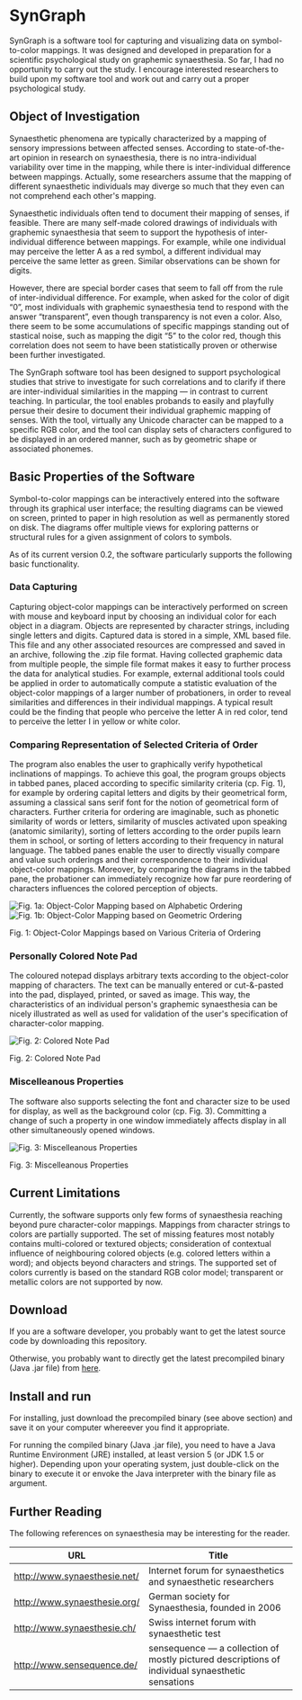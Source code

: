 SynGraph
========

SynGraph is a software tool for capturing and visualizing data on symbol-to-color mappings.  It was designed and developed in preparation for a scientific psychological study on graphemic synaesthesia.  So far, I had no opportunity to carry out the study.  I encourage interested researchers to build upon my software tool and work out and carry out a proper psychological study.

Object of Investigation
-----------------------

Synaesthetic phenomena are typically characterized by a mapping of sensory impressions between affected senses.  According to state-of-the-art opinion in research on synaesthesia, there is no intra-individual variability over time in the mapping, while there is inter-individual difference between mappings.  Actually, some researchers assume that the mapping of different synaesthetic individuals may diverge so much that they even can not comprehend each other's mapping.

Synaesthetic individuals often tend to document their mapping of senses, if feasible.  There are many self-made colored drawings of individuals with graphemic synaesthesia that seem to support the hypothesis of inter-individual difference between mappings.  For example, while one individual may perceive the letter A as a red symbol, a different individual may perceive the same letter as green.  Similar observations can be shown for digits.

However, there are special border cases that seem to fall off from the rule of inter-individual difference.  For example, when asked for the color of digit “0”, most individuals with graphemic synaesthesia tend to respond with the answer “transparent”, even though transparency is not even a color.  Also, there seem to be some accumulations of specific mappings standing out of stastical noise, such as mapping the digit “5” to the color red, though this correlation does not seem to have been statistically proven or otherwise been further investigated.

The SynGraph software tool has been designed to support psychological studies that strive to investigate for such correlations and to clarify if there are inter-individual similarities in the mapping — in contrast to current teaching.  In particular, the tool enables probands to easily and playfully persue their desire to document their individual graphemic mapping of senses.  With the tool, virtually any Unicode character can be mapped to a specific RGB color, and the tool can display sets of characters configured to be displayed in an ordered manner, such as by geometric shape or associated phonemes.

Basic Properties of the Software
--------------------------------

Symbol-to-color mappings can be interactively entered into the software through its graphical user interface; the resulting diagrams can be viewed on screen, printed to paper in high resolution as well as permanently stored on disk. The diagrams offer multiple views for exploring patterns or structural rules for a given assignment of colors to symbols.

As of its current version 0.2, the software particularly supports the following basic functionality.

### Data Capturing

Capturing object-color mappings can be interactively performed on screen with mouse and keyboard input by choosing an individual color for each object in a diagram. Objects are represented by character strings, including single letters and digits. Captured data is stored in a simple, XML based file. This file and any other associated resources are compressed and saved in an archive, following the .zip file format. Having collected graphemic data from multiple people, the simple file format makes it easy to further process the data for analytical studies. For example, external additional tools could be applied in order to automatically compute a statistic evaluation of the object-color mappings of a larger number of probationers, in order to reveal similarities and differences in their individual mappings. A typical result could be the finding that people who perceive the letter A in red color, tend to perceive the letter I in yellow or white color.

### Comparing Representation of Selected Criteria of Order

The program also enables the user to graphically verify hypothetical inclinations of mappings. To achieve this goal, the program groups objects in tabbed panes, placed according to specific similarity criteria (cp. Fig. 1), for example by ordering capital letters and digits by their geometrical form, assuming a classical sans serif font for the notion of geometrical form of characters. Further criteria for ordering are imaginable, such as phonetic similarity of words or letters, similarity of muscles activated upon speaking (anatomic similarity), sorting of letters according to the order pupils learn them in school, or sorting of letters according to their frequency in natural language. The tabbed panes enable the user to directly visually compare and value such orderings and their correspondence to their individual object-color mappings. Moreover, by comparing the diagrams in the tabbed pane, the probationer can immediately recognize how far pure reordering of characters influences the colored perception of objects.

![Fig. 1a: Object-Color Mapping based on Alphabetic Ordering](src/doc/images/alphabetic.png)
![Fig. 1b: Object-Color Mapping based on Geometric Ordering](src/doc/images/geometric.png)

Fig. 1: Object-Color Mappings based on Various Criteria of Ordering

### Personally Colored Note Pad

The coloured notepad displays arbitrary texts according to the object-color mapping of characters. The text can be manually entered or cut-&-pasted into the pad, displayed, printed, or saved as image. This way, the characteristics of an individual person's graphemic synaesthesia can be nicely illustrated as well as used for validation of the user's specification of character-color mapping.

![Fig. 2: Colored Note Pad](src/doc/images/notice.png)

Fig. 2: Colored Note Pad

### Miscelleanous Properties

The software also supports selecting the font and character size to be used for display, as well as the background color (cp. Fig. 3). Committing a change of such a property in one window immediately affects display in all other simultaneously opened windows.

![Fig. 3: Miscelleanous Properties](src/doc/images/misc.png)

Fig. 3: Miscelleanous Properties

Current Limitations
-------------------

Currently, the software supports only few forms of synaesthesia reaching beyond pure character-color mappings. Mappings from character strings to colors are partially supported. The set of missing features most notably contains multi-colored or textured objects; consideration of contextual influence of neighbouring colored objects (e.g. colored letters within a word); and objects beyond characters and strings. The supported set of colors currently is based on the standard RGB color model; transparent or metallic colors are not supported by now.

Download
--------

If you are a software developer, you probably want to get the latest source code by downloading this repository.

Otherwise, you probably want to directly get the latest precompiled binary (Java .jar file) from [here](https://github.com/soundpaint/binaries/raw/master/syngraph-2008-01-04.18-55-36.jar).

Install and run
---------------

For installing, just download the precompiled binary (see above section) and save it on your computer whereever you find it appropriate.

For running the compiled binary (Java .jar file), you need to have a Java Runtime Environment (JRE) installed, at least version 5 (or JDK 1.5 or higher).  Depending upon your operating system, just double-click on the binary to execute it or envoke the Java interpreter with the binary file as argument.

Further Reading
---------------

The following references on synaesthesia may be interesting for the reader.

| URL | Title |
| - | - |
| http://www.synaesthesie.net/ | Internet forum for synaesthetics and synaesthetic researchers |
| http://www.synaesthesie.org/ | German society for Synaesthesia, founded in 2006 |
| http://www.synaesthesie.ch/ | Swiss internet forum with synaesthetic test |
| http://www.sensequence.de/ | sensequence — a collection of mostly pictured descriptions of individual synaesthetic sensations |
